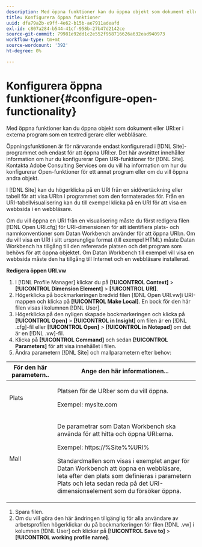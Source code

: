 ```yaml
---
description: Med öppna funktioner kan du öppna objekt som dokument eller URI:er i externa program som en textredigerare eller webbläsare.
title: Konfigurera öppna funktioner
uuid: dfa79a2b-e9ff-4e62-b15b-ae7911adeafd
exl-id: c807a284-b544-41cf-958b-27b47d2142ce
source-git-commit: 79981e92dd1c2e552f958716626a632ead940973
workflow-type: tm+mt
source-wordcount: '392'
ht-degree: 0%

---
```


# Konfigurera öppna funktioner{#configure-open-functionality}

Med öppna funktioner kan du öppna objekt som dokument eller URI:er i externa program som en textredigerare eller webbläsare.

Öppningsfunktionen är för närvarande endast konfigurerad i [!DNL Site]-programmet och endast för att öppna URI:er. Det här avsnittet innehåller information om hur du konfigurerar Open URI-funktioner för [!DNL Site]. Kontakta Adobe Consulting Services om du vill ha information om hur du konfigurerar Open-funktioner för ett annat program eller om du vill öppna andra objekt.

I [!DNL Site] kan du högerklicka på en URI från en sidövertäckning eller tabell för att visa URI:n i programmet som den formaterades för. Från en URI-tabellvisualisering kan du till exempel klicka på en URI för att visa en webbsida i en webbläsare.

Om du vill öppna en URI från en visualisering måste du först redigera filen [!DNL Open URI.cfg] för URI-dimensionen för att identifiera plats- och namnkonventioner som Datan Workbench använder för att öppna URI:n. Om du vill visa en URI i sitt ursprungliga format (till exempel HTML) måste Datan Workbench ha tillgång till den refererade platsen och det program som behövs för att öppna objektet. Om Datan Workbench till exempel vill visa en webbsida måste den ha tillgång till Internet och en webbläsare installerad.

**Redigera öppen URI.vw**

1. I [!DNL Profile Manager] klickar du på **[!UICONTROL Context]** > **[!UICONTROL Dimension Element]** > **[!UICONTROL URI]**.
1. Högerklicka på bockmarkeringen bredvid filen [!DNL Open URI.vw]i URI-mappen och klicka på **[!UICONTROL Make Local]**. En bock för den här filen visas i kolumnen [!DNL User].
1. Högerklicka på den nyligen skapade bockmarkeringen och klicka på **[!UICONTROL Open]** > **[!UICONTROL in Insight]** om filen är en [!DNL .cfg]-fil eller **[!UICONTROL Open]** > **[!UICONTROL in Notepad]** om det är en [!DNL .vw]-fil.
1. Klicka på **[!UICONTROL Command]** och sedan **[!UICONTROL Parameters]** för att visa innehållet i filen.
1. Ändra parametern [!DNL Site] och mallparametern efter behov:

<table id="table_CDB316DB271F476AB9F9B557B86AFD25">
 <thead>
  <tr>
   <th colname="col1" class="entry"> För den här parametern.. </th>
   <th colname="col2" class="entry"> Ange den här informationen... </th>
  </tr>
 </thead>
 <tbody>
  <tr>
   <td colname="col1"> <p>Plats </p> </td>
   <td colname="col2"> <p>Platsen för de URI:er som du vill öppna. </p> <p>Exempel: mysite.com </p> </td>
  </tr>
  <tr>
   <td colname="col1"> <p>Mall </p> </td>
   <td colname="col2"> <p>De parametrar som Datan Workbench ska använda för att hitta och öppna URI:erna. </p> <p>Exempel: <span class="filepath"> https://%Site%%URI%</span> </p> <p>Standardmallen som visas i exemplet anger för Datan Workbench att öppna en webbläsare, leta efter den plats som definieras i parametern <span class="wintitle"> Plats</span> och leta sedan reda på det URI-dimensionselement som du försöker öppna. </p> </td>
  </tr>
 </tbody>
</table>

1. Spara filen.
1. Om du vill göra den här ändringen tillgänglig för alla användare av arbetsprofilen högerklickar du på bockmarkeringen för filen [!DNL .vw] i kolumnen [!DNL User] och klickar på **[!UICONTROL Save to]** > **[!UICONTROL working profile name]**.
